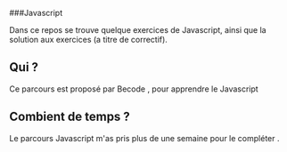 ###Javascript

Dans ce repos se trouve quelque exercices de Javascript, ainsi que la solution aux exercices (a titre de correctif).

## Qui ?

Ce parcours est proposé par Becode , pour apprendre le Javascript 

## Combient de temps ?

Le parcours Javascript m'as pris plus de une semaine pour  le compléter .
